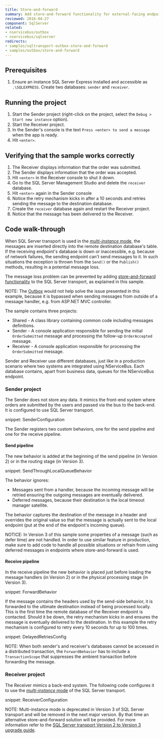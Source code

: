 ```yaml
---
title: Store-and-forward
summary: Add store-and-forward functionality for external-facing endpoints.
reviewed: 2016-04-27
component: SqlServer
related:
- nservicebus/outbox
- nservicebus/sqlserver
redirects:
- samples/sqltransport-outbox-store-and-forward
- samples/outbox/store-and-forward
---
```



## Prerequisites

 1. Ensure an instance SQL Server Express installed and accessible as `.\SQLEXPRESS`. Create two databases: `sender` and `receiver`.


## Running the project

 1. Start the Sender project (right-click on the project, select the `Debug > Start new instance` option).
 1. Start the Receiver project.
 1. In the Sender's console is the text `Press <enter> to send a message` when the app is ready.
 1. Hit `<enter>`.


## Verifying that the sample works correctly

 1. The Receiver displays information that the order was submitted.
 1. The Sender displays information that the order was accepted.
 1. Hit `<enter>` in the Receiver console to shut it down.
 1. Go to the SQL Server Management Studio and delete the `receiver` database.
 1. Hit `<enter>` again in the Sender console
 1. Notice the retry mechanism kicks in after a 10 seconds and retries sending the message to the destination database.
 1. Create the `receiver` database again and restart the Receiver project.
 1. Notice that the message has been delivered to the Receiver.


## Code walk-through

When SQL Server transport is used in the [*multi-instance* mode](/nservicebus/sqlserver/deployment-options.md#modes-overview-multi-instance), the messages are inserted directly into the remote destination database's table. If the receiving endpoint's database is down or inaccessible, e.g. because of network failures, the sending endpoint can't send messages to it. In such situations the exception is thrown from the `Send()` or the `Publish()` methods, resulting in a potential message loss.

The message loss problem can be prevented by adding [store-and-forward functionality](/nservicebus/architecture/principles.md#messaging-versus-rpc-store-and-forward-messaging) to the SQL Server transport, as explained in this sample.

NOTE: The [Outbox](/nservicebus/outbox/) would not help solve the issue presented in this example, because it is bypassed when sending messages from outside of a message handler, e.g. from ASP.NET MVC controller.

The sample contains three projects:

 * Shared - A class library containing common code including messages definitions.
 * Sender - A console application responsible for sending the initial `OrderSubmitted` message and processing the follow-up `OrderAccepted` message.
 * Receiver - A console application responsible for processing the `OrderSubmitted` message.

Sender and Receiver use different databases, just like in a production scenario where two systems are integrated using NServiceBus. Each database contains, apart from business data, queues for the NServiceBus endpoint.


### Sender project

The Sender does not store any data. It mimics the front-end system where orders are submitted by the users and passed via the bus to the back-end. It is configured to use SQL Server transport.

snippet: SenderConfiguration

The Sender registers two custom behaviors, one for the send pipeline and one for the receive pipeline.


#### Send pipeline

The new behavior is added at the beginning of the send pipeline (in Version 2) or in the routing stage (in Version 3).

snippet: SendThroughLocalQueueBehavior

The behavior ignores:

 * Messages sent from a handler, because the incoming message will be retried ensuring the outgoing messages are eventually delivered.
 * Deferred messages, because their destination is the local timeout manager satellite.

The behavior captures the destination of the message in a header and overrides the original value so that the message is actually sent to the local endpoint (put at the end of the endpoint's incoming queue).

NOTICE: In Version 3 of this sample some properties of a message (such as defer time) are not handled. In order to use similar feature in production, make sure to add code to handle all possible situations or refrain from using deferred messages in endpoints where store-and-forward is used.


#### Receive pipeline

In the receive pipeline the new behavior is placed just before loading the message handlers (in Version 2) or in the physical processing stage (in Version 3).

snippet: ForwardBehavior

If the message contains the headers used by the send-side behavior, it is forwarded to the ultimate destination instead of being processed locally. This is the first time the remote database of the Receiver endpoint is contacted. Should it be down, the retry mechanism kicks in and ensures the message is eventually delivered to the destination. In this example the retry mechanism is configured to retry every 10 seconds for up to 100 times.

snippet: DelayedRetriesConfig

NOTE: When both sender's and receiver's databases cannot be accessed in a distributed transaction, the `ForwardBehavior` has to include a `TransactionScope` that suppresses the ambient transaction before forwarding the message.


### Receiver project

The Receiver mimics a back-end system. The following code configures it to use the [*multi-instance* mode](/nservicebus/sqlserver/deployment-options.md#modes-overview-multi-instance) of the SQL Server transport.

snippet: ReceiverConfiguration

NOTE: Multi-instance mode is deprecated in Version 3 of SQL Server transport and will be removed in the next major version. By that time an alternative store-and-forward solution will be provided. For more information refer to the [SQL Server transport Version 2 to Version 3 upgrade guide](/nservicebus/upgrades/sqlserver-2to3.md#namespace-changes-multi-instance-support).
